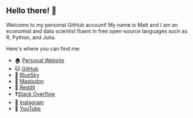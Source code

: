 ## Hello there! 👋

<!--
**EconMaett/EconMaett** is a ✨ _special_ ✨ repository because its `README.md` (this file) appears on your GitHub profile.

Check out [Quickstart for writing on GitHub](https://docs.github.com/en/get-started/writing-on-github/getting-started-with-writing-and-formatting-on-github/quickstart-for-writing-on-github)

There's an [emoji cheat sheet](https://www.webfx.com/tools/emoji-cheat-sheet/)

- 📧 [Email]()

libraries I'm actively working on:

- 🌽 {maize} a binding of specialty kernels for SVMs to {parsnip}
- 🦙 {kuzco} an LLM image assistant for classification, sentiment, and detection
- ⌚ {kantime} kolmogorov-arnold networks for time series in R via Nixtla & {modeltime}
- 📊 {ggpal2} an AI {pal} assistant for data visualization
-->

Welcome to my personal GitHub account! My name is Matt and I am an economist and data scientist fluent in free open-source languages such as R, Python, and Julia.

Here's where you can find me:

- 🏠 [Personal Website](https://econmaett.github.io/)
- 🐱 [GitHub](https://github.com/econmaett/)
- 🦋 [BlueSky](https://bsky.app/profile/econmaett.github.io)
- 🐘 [Mastodon](https://mastodon.social/@econmaett)
- 🤖 [Reddit](https://www.reddit.com/user/econmaett/)
- ❓[Stack Overflow](https://stackoverflow.com/users/23243289/econmaett)
- 📸 [Instagram](https://www.instagram.com/econmaett/)
- 🎥 [YouTube](https://www.youtube.com/@econmaett)
